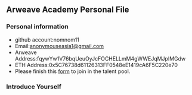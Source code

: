 ## Arweave Academy Personal File

### Personal information

- github account:nomnom11   
- Email:anonymouseasia1@gmail.com
- Arweave Address:fqywYw1V76bqUeuOyJcFOCHELLmM4gWWEJqMJpIMGdw
- ETH Address:0x5C76738d61126313FF0548eE1419cA6F5C220e70
- Please finish this [form](https://docs.google.com/forms/d/e/1FAIpQLSfWA5fIIcBgmRppm3jNz5vmf9Mai_QMVil-2pO4r7YKn_Zhtw/viewform?usp=sf_link) to join in the talent pool.

### Introduce Yourself
